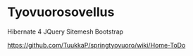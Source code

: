 Tyovuorosovellus
==============
Hibernate 4
JQuery
Sitemesh
Bootstrap 



https://github.com/TuukkaP/springtyovuoro/wiki/Home-ToDo
